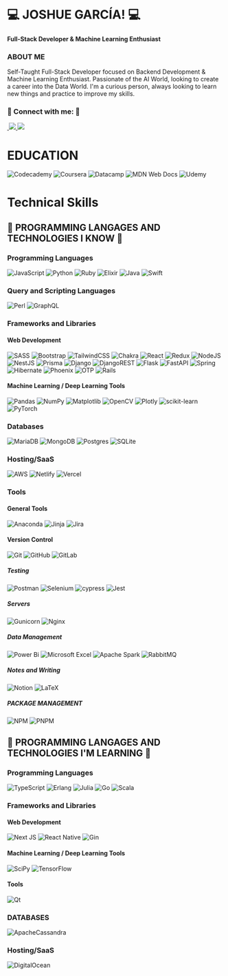# 💻 JOSHUE GARCÍA! 💻

<div>
    <h4>
        <b>
            Full-Stack Developer & Machine Learning Enthusiast
        </b>
    </h4>
</div>

<h3>
    <b>
        ABOUT ME 
    </b>
</h3>

<p>
    Self-Taught Full-Stack Developer focused on Backend Development & Machine Learning Enthusiast.
    Passionate of the AI World, looking to create a career into the Data World. I'm a curious person, always looking to learn new things
    and practice to improve my skills.
</p>


<h3> 
    🤝 Connect with me: 🤝
</h3>

<div>
  
  <a href="https://www.linkedin.com/in/davettomx/" target="_blank">
    <img src="https://img.shields.io/badge/LinkedIn-20232A?style=for-the-badge&logo=linkedin&logoColor=white" alt="">
  </a>
  
  <a href="https://www.instagram.com/davettomx/">
    <img src="https://img.shields.io/badge/instagram-20232A?style=for-the-badge&logo=instagram&logoColor=white">
  </a>

  <a href="https://www.tiktok.com/@davetto_mx">
    <img src="https://img.shields.io/badge/tiktok-20232A?style=for-the-badge&logo=tiktok&logoColor=white">
  </a>
</div>

<div>

# EDUCATION
![Codecademy](https://img.shields.io/badge/Codecademy-FFF0E5?style=for-the-badge&logo=codecademy&logoColor=1F243A)
![Coursera](https://img.shields.io/badge/Coursera-%230056D2.svg?style=for-the-badge&logo=Coursera&logoColor=white)
![Datacamp](https://img.shields.io/badge/Datacamp-05192D?style=for-the-badge&logo=datacamp&logoColor=03E860)
![MDN Web Docs](https://img.shields.io/badge/MDN_Web_Docs-black?style=for-the-badge&logo=mdnwebdocs&logoColor=white)
![Udemy](https://img.shields.io/badge/Udemy-A435F0?style=for-the-badge&logo=Udemy&logoColor=white)
  
# Technical Skills
  
## 💼 PROGRAMMING LANGAGES AND TECHNOLOGIES I KNOW 💼
### Programming Languages
![JavaScript](https://img.shields.io/badge/javascript-14354C?style=for-the-badge&logo=javascript&logoColor=white)
![Python](https://img.shields.io/badge/Python-14354C?style=for-the-badge&logo=python&logoColor=white)
![Ruby](https://img.shields.io/badge/ruby-%23CC342D.svg?style=for-the-badge&logo=ruby&logoColor=white)
![Elixir](https://img.shields.io/badge/elixir-%234B275F.svg?style=for-the-badge&logo=elixir&logoColor=white)
![Java](https://img.shields.io/badge/java-%23ED8B00.svg?style=for-the-badge&logo=openjdk&logoColor=white)
![Swift](https://img.shields.io/badge/swift-F54A2A?style=for-the-badge&logo=swift&logoColor=white)

### Query and Scripting Languages
![Perl](https://img.shields.io/badge/perl-%2339457E.svg?style=for-the-badge&logo=perl&logoColor=white)
![GraphQL](https://img.shields.io/badge/-GraphQL-E10098?style=for-the-badge&logo=graphql&logoColor=white)

### Frameworks and Libraries

#### Web Development
![SASS](https://img.shields.io/badge/SASS-hotpink.svg?style=for-the-badge&logo=SASS&logoColor=white)
![Bootstrap](https://img.shields.io/badge/bootstrap-%238511FA.svg?style=for-the-badge&logo=bootstrap&logoColor=white)
![TailwindCSS](https://img.shields.io/badge/tailwindcss-%2338B2AC.svg?style=for-the-badge&logo=tailwind-css&logoColor=white)
![Chakra](https://img.shields.io/badge/chakra-%234ED1C5.svg?style=for-the-badge&logo=chakraui&logoColor=white)
![React](https://img.shields.io/badge/react-%2320232a.svg?style=for-the-badge&logo=react&logoColor=%2361DAFB)
![Redux](https://img.shields.io/badge/redux-%23593d88.svg?style=for-the-badge&logo=redux&logoColor=white)
![NodeJS](https://img.shields.io/badge/node.js-6DA55F?style=for-the-badge&logo=node.js&logoColor=white)
![NestJS](https://img.shields.io/badge/nestjs-%23E0234E.svg?style=for-the-badge&logo=nestjs&logoColor=white)
![Prisma](https://img.shields.io/badge/Prisma-3982CE?style=for-the-badge&logo=Prisma&logoColor=white)
![Django](https://img.shields.io/badge/django-%23092E20.svg?style=for-the-badge&logo=django&logoColor=white)
![DjangoREST](https://img.shields.io/badge/DJANGO-REST-ff1709?style=for-the-badge&logo=django&logoColor=white&color=ff1709&labelColor=gray)
![Flask](https://img.shields.io/badge/flask-%23000.svg?style=for-the-badge&logo=flask&logoColor=white)
![FastAPI](https://img.shields.io/badge/FastAPI-005571?style=for-the-badge&logo=fastapi)
![Spring](https://img.shields.io/badge/spring-%236DB33F.svg?style=for-the-badge&logo=spring&logoColor=white)
![Hibernate](https://img.shields.io/badge/Hibernate-59666C?style=for-the-badge&logo=Hibernate&logoColor=white)
![Phoenix](https://img.shields.io/badge/phoenix-%234B275F.svg?style=for-the-badge&logo=elixir&logoColor=white)
![OTP](https://img.shields.io/badge/OTP-white.svg?style=for-the-badge&logo=OTP&logoColor=a90533)
![Rails](https://img.shields.io/badge/rails-%23CC0000.svg?style=for-the-badge&logo=ruby-on-rails&logoColor=white)

#### Machine Learning / Deep Learning Tools
![Pandas](https://img.shields.io/badge/pandas-%23150458.svg?style=for-the-badge&logo=pandas&logoColor=white)
![NumPy](https://img.shields.io/badge/numpy-%23013243.svg?style=for-the-badge&logo=numpy&logoColor=white)
![Matplotlib](https://img.shields.io/badge/Matplotlib-%23ffffff.svg?style=for-the-badge&logo=Matplotlib&logoColor=black)
![OpenCV](https://img.shields.io/badge/opencv-%23white.svg?style=for-the-badge&logo=opencv&logoColor=white)
![Plotly](https://img.shields.io/badge/Plotly-%233F4F75.svg?style=for-the-badge&logo=plotly&logoColor=white)
![scikit-learn](https://img.shields.io/badge/scikit--learn-%23F7931E.svg?style=for-the-badge&logo=scikit-learn&logoColor=white)
![PyTorch](https://img.shields.io/badge/PyTorch-%23EE4C2C.svg?style=for-the-badge&logo=PyTorch&logoColor=white)

### Databases
![MariaDB](https://img.shields.io/badge/MariaDB-003545?style=for-the-badge&logo=mariadb&logoColor=white)
![MongoDB](https://img.shields.io/badge/MongoDB-%234ea94b.svg?style=for-the-badge&logo=mongodb&logoColor=white)
![Postgres](https://img.shields.io/badge/postgres-%23316192.svg?style=for-the-badge&logo=postgresql&logoColor=white)
![SQLite](https://img.shields.io/badge/sqlite-%2307405e.svg?style=for-the-badge&logo=sqlite&logoColor=white)

### Hosting/SaaS
![AWS](https://img.shields.io/badge/AWS-%23FF9900.svg?style=for-the-badge&logo=amazon-aws&logoColor=white)
![Netlify](https://img.shields.io/badge/netlify-%23000000.svg?style=for-the-badge&logo=netlify&logoColor=#00C7B7)
![Vercel](https://img.shields.io/badge/vercel-%23000000.svg?style=for-the-badge&logo=vercel&logoColor=white)

### Tools

#### General Tools
![Anaconda](https://img.shields.io/badge/Anaconda-%2344A833.svg?style=for-the-badge&logo=anaconda&logoColor=white)
![Jinja](https://img.shields.io/badge/jinja-white.svg?style=for-the-badge&logo=jinja&logoColor=black)
![Jira](https://img.shields.io/badge/jira-%230A0FFF.svg?style=for-the-badge&logo=jira&logoColor=white)

#### Version Control
![Git](https://img.shields.io/badge/git-%23F05033.svg?style=for-the-badge&logo=git&logoColor=white)
![GitHub](https://img.shields.io/badge/github-%23121011.svg?style=for-the-badge&logo=github&logoColor=white)
![GitLab](https://img.shields.io/badge/gitlab-%23181717.svg?style=for-the-badge&logo=gitlab&logoColor=white)

##### Testing
![Postman](https://img.shields.io/badge/Postman-FF6C37?style=for-the-badge&logo=postman&logoColor=white)
![Selenium](https://img.shields.io/badge/-selenium-%43B02A?style=for-the-badge&logo=selenium&logoColor=white)
![cypress](https://img.shields.io/badge/-cypress-%23E5E5E5?style=for-the-badge&logo=cypress&logoColor=058a5e)
![Jest](https://img.shields.io/badge/-jest-%23C21325?style=for-the-badge&logo=jest&logoColor=white)

##### Servers
![Gunicorn](https://img.shields.io/badge/gunicorn-%298729.svg?style=for-the-badge&logo=gunicorn&logoColor=white)
![Nginx](https://img.shields.io/badge/nginx-%23009639.svg?style=for-the-badge&logo=nginx&logoColor=white)

##### Data Management
![Power Bi](https://img.shields.io/badge/power_bi-F2C811?style=for-the-badge&logo=powerbi&logoColor=black)
![Microsoft Excel](https://img.shields.io/badge/Microsoft_Excel-217346?style=for-the-badge&logo=microsoft-excel&logoColor=white)
![Apache Spark](https://img.shields.io/badge/Apache-white.svg?style=flat-square&logo=apachespark&logoColor=black)
![RabbitMQ](https://img.shields.io/badge/Rabbitmq-FF6600?style=for-the-badge&logo=rabbitmq&logoColor=white)

##### Notes and Writing
![Notion](https://img.shields.io/badge/Notion-%23000000.svg?style=for-the-badge&logo=notion&logoColor=white)
![LaTeX](https://img.shields.io/badge/latex-%23008080.svg?style=for-the-badge&logo=latex&logoColor=white)

##### PACKAGE MANAGEMENT
![NPM](https://img.shields.io/badge/NPM-%23CB3837.svg?style=for-the-badge&logo=npm&logoColor=white)
![PNPM](https://img.shields.io/badge/pnpm-%234a4a4a.svg?style=for-the-badge&logo=pnpm&logoColor=f69220)
  
## 💼 PROGRAMMING LANGAGES AND TECHNOLOGIES I'M LEARNING 💼

### Programming Languages
![TypeScript](https://img.shields.io/badge/typescript-%23007ACC.svg?style=for-the-badge&logo=typescript&logoColor=white)
![Erlang](https://img.shields.io/badge/Erlang-white.svg?style=for-the-badge&logo=erlang&logoColor=a90533)
![Julia](https://img.shields.io/badge/-Julia-9558B2?style=for-the-badge&logo=julia&logoColor=white)
![Go](https://img.shields.io/badge/go-%2300ADD8.svg?style=for-the-badge&logo=go&logoColor=white)
![Scala](https://img.shields.io/badge/scala-%23DC322F.svg?style=for-the-badge&logo=scala&logoColor=white)

### Frameworks and Libraries

#### Web Development
![Next JS](https://img.shields.io/badge/Next-black?style=for-the-badge&logo=next.js&logoColor=white)
![React Native](https://img.shields.io/badge/react_native-%2320232a.svg?style=for-the-badge&logo=react&logoColor=%2361DAFB)
![Gin](https://img.shields.io/badge/gin-%2300ADD8.svg?style=for-the-badge&logo=gin&logoColor=white)

#### Machine Learning / Deep Learning Tools
![SciPy](https://img.shields.io/badge/SciPy-%230C55A5.svg?style=for-the-badge&logo=scipy&logoColor=%white)
![TensorFlow](https://img.shields.io/badge/TensorFlow-%23FF6F00.svg?style=for-the-badge&logo=TensorFlow&logoColor=white)

#### Tools
![Qt](https://img.shields.io/badge/Qt-%23217346.svg?style=for-the-badge&logo=Qt&logoColor=white)

### DATABASES
![ApacheCassandra](https://img.shields.io/badge/cassandra-%231287B1.svg?style=for-the-badge&logo=apache-cassandra&logoColor=white)

### Hosting/SaaS
![DigitalOcean](https://img.shields.io/badge/DigitalOcean-%230167ff.svg?style=for-the-badge&logo=digitalOcean&logoColor=white)

</div>
